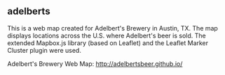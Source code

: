 ## adelberts

This is a web map created for Adelbert's Brewery in Austin, TX. The map displays locations across the U.S. where Adelbert's beer is sold. The extended Mapbox.js library (based on Leaflet) and the Leaflet Marker Cluster plugin were used.

Adelbert's Brewery Web Map:
http://adelbertsbeer.github.io/
